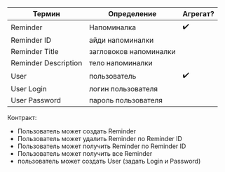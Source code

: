 | Термин               | Определение            | Агрегат? |
|----------------------|------------------------|----------|
| Reminder             | Напоминалка            | ✔️       |
| Reminder ID          | айди напоминалки       |          |
| Reminder Title       | загловоков напоминалки |          |
| Reminder Description | тело напоминалки       |          |
| User                 | пользователь           | ✔️       |
| User Login           | логин пользователя     |          |
| User Password        | пароль пользователя    |          |

Контракт:

- Пользователь может создать Reminder
- Пользователь может удалить Reminder по Reminder ID
- Пользователь может получить Reminder по Reminder ID
- Пользователь может получить все Reminder
- пользователь может создать User (задать Login и Password)
